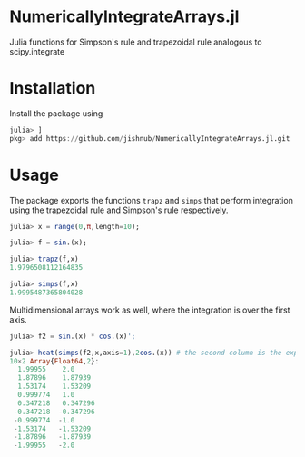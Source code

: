 # NumericallyIntegrateArrays.jl
Julia functions for Simpson's rule and trapezoidal rule analogous to scipy.integrate

# Installation

Install the package using 

```julia
julia> ]
pkg> add https://github.com/jishnub/NumericallyIntegrateArrays.jl.git
```

# Usage 

The package exports the functions `trapz` and `simps` that perform integration using the trapezoidal rule and Simpson's rule respectively.

```julia
julia> x = range(0,π,length=10);

julia> f = sin.(x);

julia> trapz(f,x)
1.9796508112164835

julia> simps(f,x)
1.9995487365804028
```

Multidimensional arrays work as well, where the integration is over the first axis.

```julia
julia> f2 = sin.(x) * cos.(x)';

julia> hcat(simps(f2,x,axis=1),2cos.(x)) # the second column is the expected result
10×2 Array{Float64,2}:
  1.99955    2.0
  1.87896    1.87939
  1.53174    1.53209
  0.999774   1.0
  0.347218   0.347296
 -0.347218  -0.347296
 -0.999774  -1.0
 -1.53174   -1.53209
 -1.87896   -1.87939
 -1.99955   -2.0
```